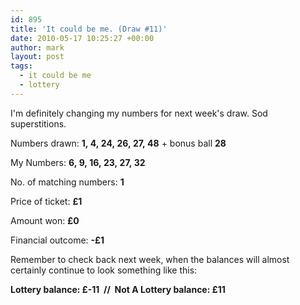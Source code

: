 ```yaml
---
id: 895
title: 'It could be me. (Draw #11)'
date: 2010-05-17 10:25:27 +00:00
author: mark
layout: post
tags:
  - it could be me
  - lottery
---
```

I'm definitely changing my numbers for next week's draw. Sod superstitions.

Numbers drawn: **1, 4, 24, 26, 27, 48** + bonus ball **28**

My Numbers: **6, 9, 16, 23, 27, 32**

No. of matching numbers: **1**

Price of ticket: **£1**

Amount won: **£0**

Financial outcome: **-£1**

Remember to check back next week, when the balances will almost certainly continue to look something like this:

**Lottery balance: £-11  //  Not A Lottery balance: £11**
